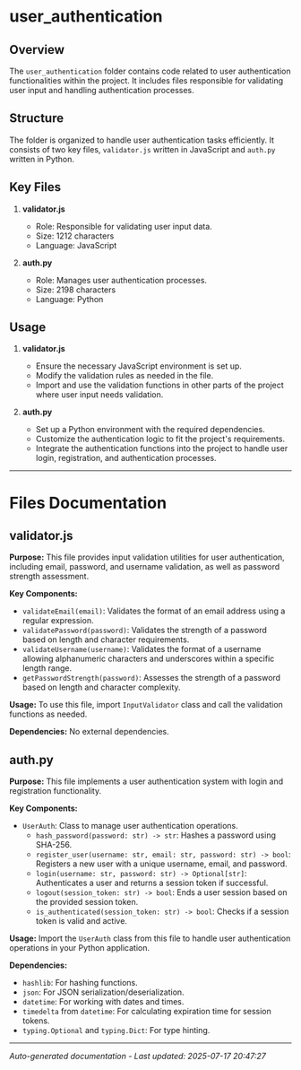 # user_authentication

## Overview
The `user_authentication` folder contains code related to user authentication functionalities within the project. It includes files responsible for validating user input and handling authentication processes.

## Structure
The folder is organized to handle user authentication tasks efficiently. It consists of two key files, `validator.js` written in JavaScript and `auth.py` written in Python.

## Key Files
1. **validator.js**
   - Role: Responsible for validating user input data.
   - Size: 1212 characters
   - Language: JavaScript

2. **auth.py**
   - Role: Manages user authentication processes.
   - Size: 2198 characters
   - Language: Python

## Usage
1. **validator.js**
   - Ensure the necessary JavaScript environment is set up.
   - Modify the validation rules as needed in the file.
   - Import and use the validation functions in other parts of the project where user input needs validation.

2. **auth.py**
   - Set up a Python environment with the required dependencies.
   - Customize the authentication logic to fit the project's requirements.
   - Integrate the authentication functions into the project to handle user login, registration, and authentication processes.

---

# Files Documentation

## validator.js

**Purpose:** This file provides input validation utilities for user authentication, including email, password, and username validation, as well as password strength assessment.

**Key Components:**
- `validateEmail(email)`: Validates the format of an email address using a regular expression.
- `validatePassword(password)`: Validates the strength of a password based on length and character requirements.
- `validateUsername(username)`: Validates the format of a username allowing alphanumeric characters and underscores within a specific length range.
- `getPasswordStrength(password)`: Assesses the strength of a password based on length and character complexity.

**Usage:** To use this file, import `InputValidator` class and call the validation functions as needed.

**Dependencies:** No external dependencies.

## auth.py

**Purpose:** This file implements a user authentication system with login and registration functionality.

**Key Components:**
- `UserAuth`: Class to manage user authentication operations.
  - `hash_password(password: str) -> str`: Hashes a password using SHA-256.
  - `register_user(username: str, email: str, password: str) -> bool`: Registers a new user with a unique username, email, and password.
  - `login(username: str, password: str) -> Optional[str]`: Authenticates a user and returns a session token if successful.
  - `logout(session_token: str) -> bool`: Ends a user session based on the provided session token.
  - `is_authenticated(session_token: str) -> bool`: Checks if a session token is valid and active.

**Usage:** Import the `UserAuth` class from this file to handle user authentication operations in your Python application.

**Dependencies:** 
- `hashlib`: For hashing functions.
- `json`: For JSON serialization/deserialization.
- `datetime`: For working with dates and times.
- `timedelta` from `datetime`: For calculating expiration time for session tokens.
- `typing.Optional` and `typing.Dict`: For type hinting.

---
*Auto-generated documentation - Last updated: 2025-07-17 20:47:27*
